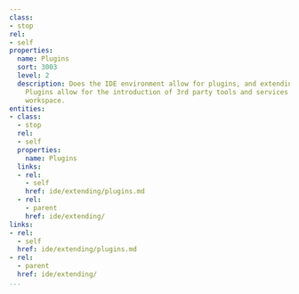 ```yaml
---
class:
- stop
rel:
- self
properties:
  name: Plugins
  sort: 3003
  level: 2
  description: Does the IDE environment allow for plugins, and extending the environment?
    Plugins allow for the introduction of 3rd party tools and services into the IDE
    workspace.
entities:
- class:
  - stop
  rel:
  - self
  properties:
    name: Plugins
  links:
  - rel:
    - self
    href: ide/extending/plugins.md
  - rel:
    - parent
    href: ide/extending/
links:
- rel:
  - self
  href: ide/extending/plugins.md
- rel:
  - parent
  href: ide/extending/
...
```

